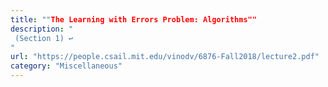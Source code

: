```yaml
---
title: ""The Learning with Errors Problem: Algorithms""
description: "
 (Section 1) ↩
"
url: "https://people.csail.mit.edu/vinodv/6876-Fall2018/lecture2.pdf"
category: "Miscellaneous"
---
```

